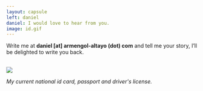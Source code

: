 ```yaml
---
layout: capsule
left: daniel
daniel: I would love to hear from you.
image: id.gif
---
```

Write me at **daniel [at] armengol-altayo (dot) com** and tell me your story, I’ll be delighted to write you back.

<br>

<div class="media"><img src="assets/images/{{page.image}}" class="image-h"></div>

*My current national id card, passport and driver's license.*